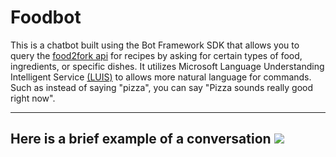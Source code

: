 # Foodbot
This is a chatbot built using the Bot Framework SDK that allows you to query the [food2fork api](http://food2fork.com/) for recipes by asking for certain types of food, ingredients, or specific dishes. It utilizes Microsoft Language Understanding Intelligent Service [(LUIS)](https://www.luis.ai) to allows more natural language for commands. Such as instead of saying "pizza", you can say "Pizza sounds really good right now".

---
Here is a brief example of a conversation
![](http://i.imgur.com/vtxxRupl.png) 
---
